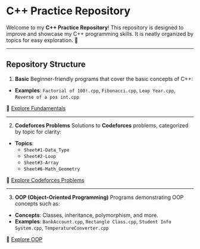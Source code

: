 # C++ Practice Repository

Welcome to my **C++ Practice Repository**! This repository is designed to improve and showcase my C++ programming skills. It is neatly organized by topics for easy exploration. 🚀

---

## Repository Structure ##

 1. **Basic**
Beginner-friendly programs that cover the basic concepts of C++:
- **Examples**: `Factorial of 100!.cpp`, `Fibonacci.cpp`, `Leap Year.cpp`, `Reverse of a pos int.cpp`

📁 [Explore Fundamentals](./Basic)

---

 2. **Codeforces Problems**
Solutions to **Codeforces** problems, categorized by topic for clarity:
- **Topics**:
  - `Sheet#1-Data_Type`
  - `Sheet#2-Loop`
  - `Sheet#3-Array`
  - `Sheet#6-Math_Geometry`

📁 [Explore Codeforces Problems](./Codeforces)

---

 3. **OOP (Object-Oriented Programming)**
Programs demonstrating OOP concepts such as:
- **Concepts**: Classes, inheritance, polymorphism, and more.
- **Examples**: `BankAccount.cpp`, `Rectangle Class.cpp`, `Student Info System.cpp`, `TemperatureConverter.cpp`

📁 [Explore OOP](./OOP)
